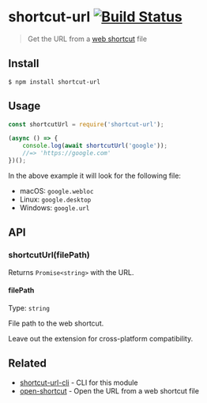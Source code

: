 # shortcut-url [![Build Status](https://travis-ci.org/sindresorhus/shortcut-url.svg?branch=master)](https://travis-ci.org/sindresorhus/shortcut-url)

> Get the URL from a [web shortcut](https://en.wikipedia.org/wiki/File_shortcut) file


## Install

```
$ npm install shortcut-url
```


## Usage

```js
const shortcutUrl = require('shortcut-url');

(async () => {
	console.log(await shortcutUrl('google'));
	//=> 'https://google.com'
})();
```

In the above example it will look for the following file:

- macOS: `google.webloc`
- Linux: `google.desktop`
- Windows: `google.url`


## API

### shortcutUrl(filePath)

Returns `Promise<string>` with the URL.

#### filePath

Type: `string`

File path to the web shortcut.

Leave out the extension for cross-platform compatibility.


## Related

- [shortcut-url-cli](https://github.com/sindresorhus/shortcut-url-cli) - CLI for this module
- [open-shortcut](https://github.com/sindresorhus/open-shortcut) - Open the URL from a web shortcut file
